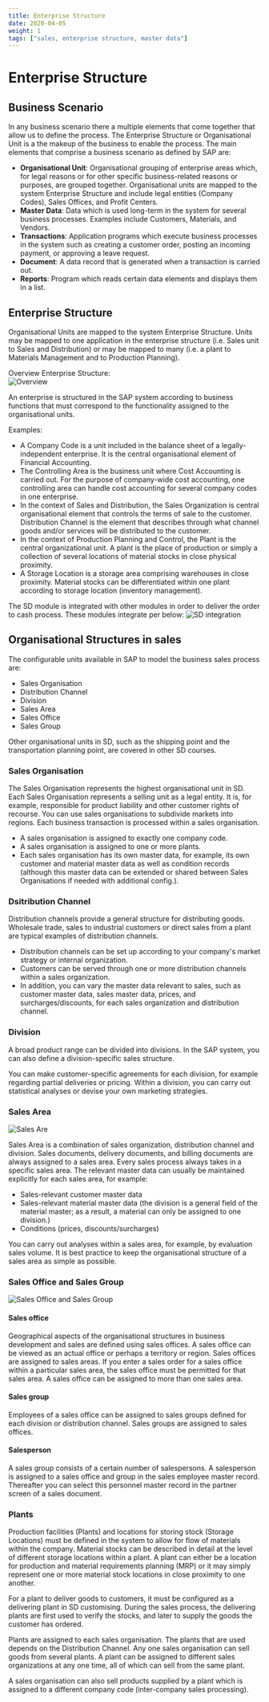 ```yaml
---
title: Enterprise Structure
date: 2020-04-05
weight: 1
tags: ["sales, enterprise structure, master data"]
---
```

# Enterprise Structure

## Business Scenario

In any business scenario there a multiple elements that come together that allow us to define the process. The Enterprise Structure or Organisational Unit is a the makeup of the business to enable the process. The main elements that comprise a business scenario as defined by SAP are:

- **Organisational Unit**: Organisational grouping of enterprise areas which, for legal reasons or for other specific business-related reasons or purposes, are grouped together. Organisational units are mapped to the system Enterprise Structure and include legal entities (Company Codes), Sales Offices, and Profit Centers.
- **Master Data**: Data which is used long-term in the system for several business processes.  Examples include Customers, Materials, and Vendors.
- **Transactions**: Application programs which execute business processes in the system such as creating a customer order, posting an incoming payment, or approving a leave request.
- **Document**: A data record that is generated when a transaction is carried out.
- **Reports**: Program which reads certain data elements and displays them in a list.

## Enterprise Structure

Organisational Units are mapped to the system Enterprise Structure. Units may be mapped to one application in the enterprise structure (i.e. Sales unit to Sales and Distribution) or may be mapped to many (i.e. a plant to Materials Management and to Production Planning).

Overview Enterprise Structure:  
![Overview](/static/images/ent-str-overview.png)

An enterprise is structured in the SAP system according to business functions that must correspond to the functionality assigned to the organisational units.

Examples:
-	A Company Code is a unit included in the balance sheet of a legally-independent enterprise. It is the central organisational element of Financial Accounting.
-	The Controlling Area is the business unit where Cost Accounting is carried out. For the purpose of company-wide cost accounting, one controlling area can handle cost accounting for several company codes in one enterprise.
-	In the context of Sales and Distribution, the Sales Organization is central organisational element that controls the terms of sale to the customer.  Distribution Channel is the element that describes through what channel goods and/or services will be distributed to the customer.
-	In the context of Production Planning and Control, the Plant is the central organizational unit. A plant is the place of production or simply a collection of several locations of material stocks in close physical proximity.
-	A Storage Location is a storage area comprising warehouses in close proximity. Material stocks can be differentiated within one plant according to storage location (inventory management).

The SD module is integrated with other modules in order to deliver the order to cash process. These modules integrate per below:
![SD integration](static\images\SD-integration-R3.png)

## Organisational Structures in sales

The configurable units available in SAP to model the business sales process are:

- Sales Organisation
- Distribution Channel
- Division
- Sales Area
- Sales Office
- Sales Group

O­ther organisational units in SD, such as the shipping point and the transportation planning point, are covered in other SD courses.

### Sales Organisation

The Sales Organisation represents the highest organisational unit in SD. Each Sales Organisation represents a selling unit as a legal entity. It is, for example, responsible for product liability and other customer rights of recourse. You can use sales organisations to subdivide markets into regions. Each business transaction is processed within a sales organisation.
- A sales organisation is assigned to exactly one company code.
- A sales organisation is assigned to one or more plants.
- Each sales organisation has its own master data, for example, its own customer and material master data as well as condition records (although this master data can be extended or shared between Sales Organisations if needed with additional config.).

### Dsitribution Channel

Distribution channels provide a general structure for distributing goods. Wholesale trade, sales to industrial customers or direct sales from a plant are typical examples of distribution channels.
- Distribution channels can be set up according to your company's market strategy or internal organization.
- Customers can be served through one or more distribution channels within a sales organization.
- In addition, you can vary the master data relevant to sales, such as customer master data, sales master data, prices, and surcharges/discounts, for each sales organization and distribution channel.

### Division

A broad product range can be divided into divisions. In the SAP system, you can also define a division-specific sales structure.

You can make customer-specific agreements for each division, for example regarding partial deliveries or pricing. Within a division, you can carry out statistical analyses or devise your own marketing strategies.

### Sales Area

![Sales Are](static\images\SD-sales-area.png)

Sales Area is a combination of sales organization, distribution channel and division. Sales documents, delivery documents, and billing documents are always assigned to a sales area. Every sales process always takes in a specific sales area. The relevant master data can usually be maintained explicitly for each sales area, for example:

- Sales-relevant customer master data
- Sales-relevant material master data (the division is a general field of the material master; as a result, a material can only be assigned to one division.)
- Conditions (prices, discounts/surcharges)

You can carry out analyses within a sales area, for example, by evaluation sales volume. It is best practice to keep the organisational structure of a sales area as simple as possible.

### Sales Office and Sales Group

![Sales Office and Sales Group](static\images\SD-salesoffice-salesgrp.png)

#### Sales office
Geographical aspects of the organisational structures in business development and sales are defined using sales offices. A sales office can be viewed as an actual office or perhaps a territory or region. Sales offices are assigned to sales areas. If you enter a sales order for a sales office within a particular sales area, the sales office must be permitted for that sales area. A sales office can be assigned to more than one sales area.

#### Sales group
Employees of a sales office can be assigned to sales groups defined for each division or distribution channel. Sales groups are assigned to sales offices.

#### Salesperson
A sales group consists of a certain number of salespersons. A salesperson is assigned to a sales office and group in the sales employee master record. Thereafter you can select this personnel master record in the partner screen of a sales document.

### Plants

Production facilities (Plants) and locations for storing stock (Storage Locations) must be defined in the system to allow for flow of materials within the company. Material stocks can be described in detail at the level of different storage locations within a plant. A plant can either be a location for production and material requirements planning (MRP) or it may simply represent one or more material stock locations in close proximity to one another.

For a plant to deliver goods to customers, it must be configured as a delivering plant in SD customising. During the sales process, the delivering plants are first used to verify the stocks, and later to supply the goods the customer has ordered.

Plants are assigned to each sales organisation. The plants that are used depends on the Distribution Channel. Any one sales organisation can sell goods from several plants. A plant can be assigned to different sales organizations at any one time, all of which can sell from the same plant.

A sales organisation can also sell products supplied by a plant which is assigned to a different company code (inter-company sales processing).
